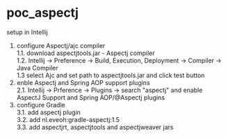 # poc_aspectj

setup in Intellij <br>
1. configure Aspectj/ajc compiler <br>
1.1. download aspectjtools.jar - Aspectj compiler <br>
1.2. Intellij -> Preference -> Build, Execution, Deployment -> Compiler -> Java Compiler <br>
1.3 select Ajc and set path to aspectjtools.jar and click test button <br>
2. enble Aspectj and Spring AOP support plugins <br>
2.1. Intellij -> Prference -> Plugins -> search "aspectj" and enable AspectJ Support and Spring AOP/@Aspectj plugins <br>
3. configure Gradle <br>
3.1. add aspectj plugin <br>
3.2. add nl.eveoh:gradle-aspectj:1.5 <br>
3.3. add aspectjrt, aspectjtools and aspectjweaver jars <br>

